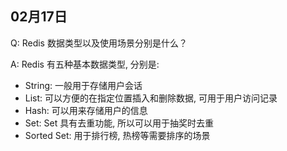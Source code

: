 ## 02月17日

 Q: Redis 数据类型以及使用场景分别是什么？

 A: Redis 有五种基本数据类型, 分别是:

- String: 一般用于存储用户会话
- List: 可以方便的在指定位置插入和删除数据, 可用于用户访问记录
- Hash: 可以用来存储用户的信息
- Set: Set 具有去重功能, 所以可以用于抽奖时去重
- Sorted Set: 用于排行榜, 热榜等需要排序的场景
